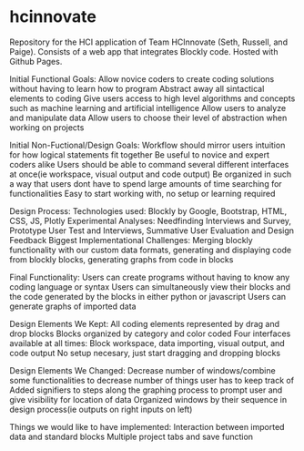 # hcinnovate
Repository for the HCI application of Team HCInnovate (Seth, Russell, and Paige). Consists of a web app that integrates Blockly code. Hosted with Github Pages.


Initial Functional Goals:
  Allow novice coders to create coding solutions without having to learn how to program
  Abstract away all sintactical elements to coding
  Give users access to high level algorithms and concepts such as machine learning and artificial intelligence
  Allow users to analyze and manipulate data 
  Allow users to choose their level of abstraction when working on projects
  

Initial Non-Fuctional/Design Goals:
  Workflow should mirror users intuition for how logical statements fit together
  Be useful to novice and expert coders alike
  Users should be able to command several different interfaces at once(ie workspace, visual output and code output)
  Be organized in such a way that users dont have to spend large amounts of time searching for functionalities
  Easy to start working with, no setup or learning required
  
Design Process:
  Technologies used: Blockly by Google, Bootstrap, HTML, CSS, JS, Plotly
  Experimental Analyses: Needfinding Interviews and Survey, Prototype User Test and Interviews, Summative User Evaluation and Design      Feedback
  Biggest Implementational Challenges: Merging blockly functionality with our custom data formats, generating and displaying code from blockly blocks, generating graphs from code in blocks
  
Final Functionality:
  Users can create programs without having to know any coding language or syntax
  Users can simultaneously view their blocks and the code generated by the blocks in either python or javascript
  Users can generate graphs of imported data
  
Design Elements We Kept:
  All coding elements represented by drag and drop blocks
  Blocks organized by category and color coded
  Four interfaces available at all times: Block workspace, data importing, visual output, and code output
  No setup necesary, just start dragging and dropping blocks
  
Design Elements We Changed:
  Decrease number of windows/combine some functionalities to decrease number of things user has to keep track of
  Added signifiers to steps along the graphing process to prompt user and give visibility for location of data
  Organized windows by their sequence in design process(ie outputs on right inputs on left)
  
Things we would like to have implemented:
  Interaction between imported data and standard blocks
  Multiple project tabs and save function
  
  

  



